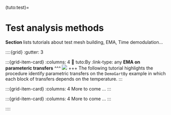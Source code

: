 (tuto:test)=
# Test analysis methods

**Section [](tuto:test)** lists tutorials about test mesh building, EMA, Time demodulation...

::::{grid}
:gutter: 3

:::{grid-item-card} 
:columns: 4
:link: tuto:By
:link-type: any
**EMA on parameteric transfers**
^^^
![](_images/tuto_By.png)
+++
The following tutorial highlights the procedure identify parametric transfers on the `DemoGartBy` example in which each block of transfers depends on the temperature.
:::

:::{grid-item-card}
:columns: 4
More to come ...
:::

:::{grid-item-card}
:columns: 4
More to come ...
:::

::::